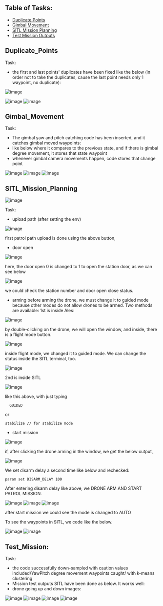 ## Table of Tasks:
* [Duplicate Points](#duplicate_Points)
* [Gimbal Movement](#gimbal_Movement)
* [SITL Mission Planning](#sitl_mission_planning)
* [Test Mission Outputs](#code)
  

## Duplicate_Points

Task:
- the first and last points' duplicates have been fixed like the below (in order not to take the duplicates, cause the last point needs only 1 waypoint, no duplicate):

![image](https://github.com/UbaydullohML/VS-Projects/assets/75980506/87692154-de18-496f-8289-5b22071d75a2)

![image](https://github.com/UbaydullohML/VS-Projects/assets/75980506/1faf2d71-cd2a-43b9-8c3f-14078845fed9)
![image](https://github.com/UbaydullohML/VS-Projects/assets/75980506/96766845-06ed-4507-ab2c-bf0928bf919f)

## Gimbal_Movement

Task:
- The gimbal yaw and pitch catching code has been inserted, and it catches gimbal moved waypoints:
- like below where it compares to the previous state, and if there is gimbal degree movement, it stores that state waypoint
- whenever gimbal camera movements happen, code stores that change point

![image](https://github.com/UbaydullohML/VS-Projects/assets/75980506/1b83628e-a132-4ea7-96ba-eb980dfdbbe1)
![image](https://github.com/UbaydullohML/VS-Projects/assets/75980506/41701f95-7d3f-45e9-bafc-6f171f34737a)
![image](https://github.com/UbaydullohML/VS-Projects/assets/75980506/d408439a-ffcc-4a50-9058-21045ae5399d)

## SITL_Mission_Planning

![image](https://github.com/UbaydullohML/VS-Projects/assets/75980506/f89c26ce-3f64-4113-aa14-ab87ef95bcba)

Task:
- upload path (after setting the env)

![image](https://github.com/UbaydullohML/VS-Projects/assets/75980506/0fdefcd0-067a-4d85-b58b-24ac8fad6e93)

first patrol path upload is done using the above button, 

- door open

![image](https://github.com/UbaydullohML/VS-Projects/assets/75980506/5e2ffa7a-5199-4052-b4bd-0235026b9d94)

here, the door open 0 is changed to 1 to open the station door, as we can see below

![image](https://github.com/UbaydullohML/VS-Projects/assets/75980506/0d47fbc3-7416-4a0f-8098-f89e9753af60)

we could check the station number and door open close status.

- arming
before arming the drone, we must change it to guided mode because other modes do not allow drones to be armed. Two methods are available:
 1st is inside Ales:

![image](https://github.com/UbaydullohML/VS-Projects/assets/75980506/e80637a4-8f2c-4869-89bc-a877a3a916d1)

by double-clicking on the drone, we will open the window, and inside, there is a flight mode button.

![image](https://github.com/UbaydullohML/VS-Projects/assets/75980506/7a3a4fc9-d81d-4d92-9dbb-9468a85b2ed4)

inside flight mode, we changed it to guided mode. We can change the status inside the SITL terminal, too.

![image](https://github.com/UbaydullohML/VS-Projects/assets/75980506/69db318d-e2ab-436a-9956-d0a751ac776f)

 2nd is inside SITL

![image](https://github.com/UbaydullohML/VS-Projects/assets/75980506/54b934cd-3dcd-497d-b8b4-223e032a0183)

like this above, with just typing

      GUIDED
or 

    stabilize // for stabilize mode

- start mission

![image](https://github.com/UbaydullohML/VS-Projects/assets/75980506/0a933ed3-c94d-4075-bbbf-697b07ce0090)

if, after clicking the drone arming in the window, we get the below output,

![image](https://github.com/UbaydullohML/VS-Projects/assets/75980506/c4fa7074-ed12-4dad-884e-bba62169ceed)

We set disarm delay a second time like below and rechecked:

    param set DISARM_DELAY 100

After entering disarm delay like above, we DRONE ARM AND START PATROL MISSION.

![image](https://github.com/UbaydullohML/VS-Projects/assets/75980506/44197dfb-917a-4a4d-a593-246018c41bf2)
![image](https://github.com/UbaydullohML/VS-Projects/assets/75980506/e6186a0b-bf5e-493f-a750-f2716a5d5b03)
![image](https://github.com/UbaydullohML/VS-Projects/assets/75980506/c5e4b55b-1ac8-4ee0-bc22-903511a5805d)

after start mission we could see the mode is changed to AUTO

To see the waypoints in SITL, we code like the below.

![image](https://github.com/UbaydullohML/VS-Projects/assets/75980506/c0c04ab2-73fb-42b3-933b-d46f1f11d638)
![image](https://github.com/UbaydullohML/VS-Projects/assets/75980506/c6f6460f-5477-4a5f-a49a-dbb23cf2d68f)

## Test_Mission:

Task:
- the code successfully down-sampled with caution values included/YawPitch degree movement waypoints caught/ with k-means clustering
- Mission test outputs SITL have been done as below. It works well:
- drone going up and down images:

![image](https://github.com/UbaydullohML/VS-Projects/assets/75980506/a394efa1-f544-4b83-be06-595b3623522c)
![image](https://github.com/UbaydullohML/VS-Projects/assets/75980506/b9bb8deb-edf0-4f12-92bd-6208d3eab493)
![image](https://github.com/UbaydullohML/VS-Projects/assets/75980506/04a7937c-a47e-4c9c-bbc0-9b64a9f5ef72)
![image](https://github.com/UbaydullohML/VS-Projects/assets/75980506/11bac9b1-276e-472a-a67f-f16ec14ca784)


